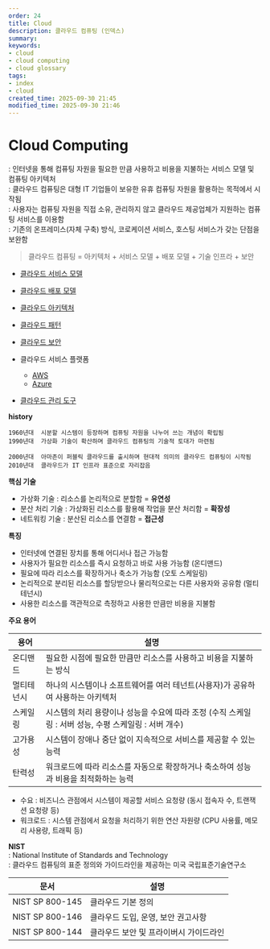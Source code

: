 ```yaml
---
order: 24
title: Cloud
description: 클라우드 컴퓨팅 (인덱스)
summary: 
keywords:
- cloud
- cloud computing
- cloud glossary
tags:
- index
- cloud
created_time: 2025-09-30 21:45
modified_time: 2025-09-30 21:46
---
```

# Cloud Computing
: 인터넷을 통해 컴퓨팅 자원을 필요한 만큼 사용하고 비용을 지불하는 서비스 모델 및 컴퓨팅 아키텍처  
: 클라우드 컴퓨팅은 대형 IT 기업들이 보유한 유휴 컴퓨팅 자원을 활용하는 목적에서 시작됨  
: 사용자는 컴퓨팅 자원을 직접 소유, 관리하지 않고 클라우드 제공업체가 지원하는 컴퓨팅 서비스를 이용함  
: 기존의 온프레미스(자체 구축) 방식, 코로케이션 서비스, 호스팅 서비스가 갖는 단점을 보완함  

> 클라우드 컴퓨팅 = 아키텍처 + 서비스 모델 + 배포 모델 + 기술 인프라 + 보안


- [클라우드 서비스 모델](./cloud-service-model.md)
- [클라우드 배포 모델](./cloud-deployment-model.md)
- [클라우드 아키텍처](./cloud-architecture.md)
- [클라우드 패턴](./cloud-security.md)
- [클라우드 보안](./cloud-security.md)

- 클라우드 서비스 플랫폼
  - [AWS](./aws/index.md) 
  - [Azure](./azure/index.md)
- [클라우드 관리 도구](./cloud-management-tool.md)


**history**  
```
1960년대  시분할 시스템이 등장하며 컴퓨팅 자원을 나누어 쓰는 개념이 확립됨
1990년대  가상화 기술이 확산하며 클라우드 컴퓨팅의 기술적 토대가 마련됨

2000년대  아마존이 퍼블릭 클라우드를 출시하며 현대적 의미의 클라우드 컴퓨팅이 시작됨
2010년대  클라우드가 IT 인프라 표준으로 자리잡음
```


**핵심 기술**
- 가상화 기술 : 리소스를 논리적으로 분할함 = **유연성**
- 분산 처리 기술 : 가상화된 리소스를 활용해 작업을 분산 처리함 = **확장성**
- 네트워킹 기술 : 분산된 리소스를 연결함 = **접근성**


**특징**
- 인터넷에 연결된 장치를 통해 어디서나 접근 가능함
- 사용자가 필요한 리소스를 즉시 요청하고 바로 사용 가능함 (온디맨드)
- 필요에 따라 리소스를 확장하거나 축소가 가능함 (오토 스케일링)
- 논리적으로 분리된 리소스를 할당받으나 물리적으로는 다른 사용자와 공유함 (멀티테넌시)
- 사용한 리소스를 객관적으로 측정하고 사용한 만큼만 비용을 지불함


**주요 용어**

용어 | 설명
---|---
온디맨드 | 필요한 시점에 필요한 만큼만 리소스를 사용하고 비용을 지불하는 방식
멀티테넌시 | 하나의 시스템이나 소프트웨어를 여러 테넌트(사용자)가 공유하여 사용하는 아키텍처
스케일링 | 시스템의 처리 용량이나 성능을 수요에 따라 조정 (수직 스케일링 : 서버 성능, 수평 스케일링 : 서버 개수)
고가용성 | 시스템이 장애나 중단 없이 지속적으로 서비스를 제공할 수 있는 능력
탄력성 | 워크로드에 따라 리소스를 자동으로 확장하거나 축소하여 성능과 비용을 최적화하는 능력

- 수요 : 비즈니스 관점에서 시스템이 제공할 서비스 요청량 (동시 접속자 수, 트랜잭션 요청량 등)
- 워크로드 : 시스템 관점에서 요청을 처리하기 위한 연산 자원량 (CPU 사용률, 메모리 사용량, 트래픽 등)


**NIST**  
: National Institute of Standards and Technology  
: 클라우드 컴퓨팅의 표준 정의와 가이드라인을 제공하는 미국 국립표준기술연구소  

문서 | 설명
---|---
NIST SP 800-145 | 클라우드 기본 정의
NIST SP 800-146 | 클라우드 도입, 운영, 보안 권고사항
NIST SP 800-144 | 클라우드 보안 및 프라이버시 가이드라인